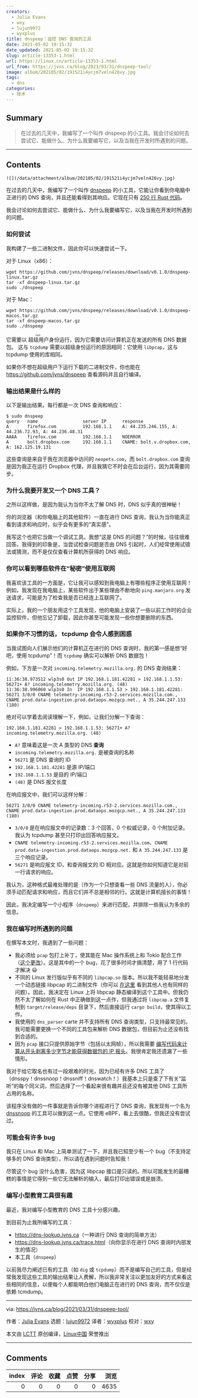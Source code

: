 ```yaml
---
creators:
  - Julia Evans
  - wxy
  - lujun9972
  - wyxplus
title: dnspeep：监控 DNS 查询的工具
date: 2021-05-02 19:15:32
date_updated: 2021-05-02 19:15:32
slug: article-13353-1.html
url: https://linux.cn/article-13353-1.html
url_from: https://jvns.ca/blog/2021/03/31/dnspeep-tool/
image: album/202105/02/191521i4ycjm7veln426vy.jpg
tags:
  - dns
categories:
  - 技术
---
```


## Summary

> 在过去的几天中，我编写了一个叫作 dnspeep 的小工具。我会讨论如何去尝试它、能做什么、为什么我要编写它，以及当我在开发时所遇到的问题。

***

<!-- more -->

## Contents

`![](/data/attachment/album/202105/02/191521i4ycjm7veln426vy.jpg)`

在过去的几天中，我编写了一个叫作 [dnspeep](https://github.com/jvns/dnspeep) 的小工具，它能让你看到你电脑中正进行的 DNS 查询，并且还能看得到其响应。它现在只有 [250 行 Rust 代码](https://github.com/jvns/dnspeep/blob/f5780dc822df5151f83703f05c767dad830bd3b2/src/main.rs)。

我会讨论如何去尝试它、能做什么、为什么我要编写它，以及当我在开发时所遇到的问题。

### 如何尝试

我构建了一些二进制文件，因此你可以快速尝试一下。

对于 Linux（x86）：

```shell
wget https://github.com/jvns/dnspeep/releases/download/v0.1.0/dnspeep-linux.tar.gz
tar -xf dnspeep-linux.tar.gz
sudo ./dnspeep
```

对于 Mac：

```shell
wget https://github.com/jvns/dnspeep/releases/download/v0.1.0/dnspeep-macos.tar.gz
tar -xf dnspeep-macos.tar.gz
sudo ./dnspeep
```

它需要以<ruby> 超级用户 <rt>  root </rt></ruby>身份运行，因为它需要访问计算机正在发送的所有 DNS 数据包。 这与 `tcpdump` 需要以超级身份运行的原因相同：它使用 `libpcap`，这与 tcpdump 使用的库相同。

如果你不想在超级用户下运行下载的二进制文件，你也能在 <https://github.com/jvns/dnspeep> 查看源码并且自行编译。

### 输出结果是什么样的

以下是输出结果。每行都是一次 DNS 查询和响应：

```shell
$ sudo dnspeep
query   name                 server IP      response
A       firefox.com          192.168.1.1    A: 44.235.246.155, A: 44.236.72.93, A: 44.236.48.31
AAAA    firefox.com          192.168.1.1    NOERROR
A       bolt.dropbox.com     192.168.1.1    CNAME: bolt.v.dropbox.com, A: 162.125.19.131
```

这些查询是来自于我在浏览器中访问的 `neopets.com`，而 `bolt.dropbox.com` 查询是因为我正在运行 Dropbox 代理，并且我猜它不时会在后台运行，因为其需要同步。

### 为什么我要开发又一个 DNS 工具？

之所以这样做，是因为我认为当你不太了解 DNS 时，DNS 似乎真的很神秘！

你的浏览器（和你电脑上的其他软件）一直在进行 DNS 查询，我认为当你能真正看到请求和响应时，似乎会有更多的“真实感”。

我写这个也把它当做一个调试工具。我想“这是 DNS 的问题？”的时候，往往很难回答。我得到的印象是，当尝试检查问题是否由 DNS 引起时，人们经常使用试错法或猜测，而不是仅仅查看计算机所获得的 DNS 响应。

### 你可以看到哪些软件在“秘密”使用互联网

我喜欢该工具的一方面是，它让我可以感知到我电脑上有哪些程序正使用互联网！例如，我发现在我电脑上，某些软件出于某些理由不断地向 `ping.manjaro.org` 发送请求，可能是为了检查我是否已经连上互联网了。

实际上，我的一个朋友用这个工具发现，他的电脑上安装了一些以前工作时的企业监控软件，但他忘记了卸载，因此你甚至可能发现一些你想要删除的东西。

### 如果你不习惯的话， tcpdump 会令人感到困惑

当我试图向人们展示他们的计算机正在进行的 DNS 查询时，我的第一感是想“好吧，使用 tcpdump”！而 `tcpdump` 确实可以解析 DNS 数据包！

例如，下方是一次对 `incoming.telemetry.mozilla.org.` 的 DNS 查询结果：

```shell
11:36:38.973512 wlp3s0 Out IP 192.168.1.181.42281 > 192.168.1.1.53: 56271+ A? incoming.telemetry.mozilla.org. (48)
11:36:38.996060 wlp3s0 In  IP 192.168.1.1.53 > 192.168.1.181.42281: 56271 3/0/0 CNAME telemetry-incoming.r53-2.services.mozilla.com., CNAME prod.data-ingestion.prod.dataops.mozgcp.net., A 35.244.247.133 (180)
```

绝对可以学着去阅读理解一下，例如，让我们分解一下查询：

`192.168.1.181.42281 > 192.168.1.1.53: 56271+ A? incoming.telemetry.mozilla.org. (48)`

* `A?` 意味着这是一次 A 类型的 DNS **查询**
* `incoming.telemetry.mozilla.org.` 是被查询的名称
* `56271` 是 DNS 查询的 ID
* `192.168.1.181.42281` 是源 IP/端口
* `192.168.1.1.53` 是目的 IP/端口
* `(48)` 是 DNS 报文长度

在响应报文中，我们可以这样分解：

`56271 3/0/0 CNAME telemetry-incoming.r53-2.services.mozilla.com., CNAME prod.data-ingestion.prod.dataops.mozgcp.net., A 35.244.247.133 (180)`

* `3/0/0` 是在响应报文中的记录数：3 个回答，0 个权威记录，0 个附加记录。我认为 tcpdump 甚至只打印出回答响应报文。
* `CNAME telemetry-incoming.r53-2.services.mozilla.com`、`CNAME prod.data-ingestion.prod.dataops.mozgcp.net.` 和 `A 35.244.247.133` 是三个响应记录。
* `56271` 是响应报文 ID，和查询报文的 ID 相对应。这就是你如何知道它是对前一行请求的响应。

我认为，这种格式最难处理的是（作为一个只想查看一些 DNS 流量的人），你必须手动匹配请求和响应，而且它们并不总是相邻的行。这就是计算机擅长的事情！

因此，我决定编写一个小程序（`dnspeep`）来进行匹配，并排除一些我认为多余的信息。

### 我在编写时所遇到的问题

在撰写本文时，我遇到了一些问题：

* 我必须给 `pcap` 包打上补丁，使其能在 Mac 操作系统上和 Tokio 配合工作（[这个更改](https://github.com/ebfull/pcap/pull/168)）。这是其中的一个 bug，花了很多时间才搞清楚，用了 1 行代码才解决 :smiley:
* 不同的 Linux 发行版似乎有不同的 `libpcap.so` 版本。所以我不能轻易地分发一个动态链接 libpcap 的二进制文件（你可以 [在这里](https://github.com/google/gopacket/issues/734) 看到其他人也有同样的问题）。因此，我决定在 Linux 上将 libpcap 静态编译到这个工具中。但我仍然不太了解如何在 Rust 中正确做到这一点作，但我通过将 `libpcap.a` 文件复制到 `target/release/deps` 目录下，然后直接运行 `cargo build`，使其得以工作。
* 我使用的 `dns_parser` carte 并不支持所有 DNS 查询类型，只支持最常见的。我可能需要更换一个不同的工具包来解析 DNS 数据包，但目前为止还没有找到合适的。
* 因为 `pcap` 接口只提供原始字节（包括以太网帧），所以我需要 [编写代码来计算从开头剥离多少字节才能获得数据包的 IP 报头](https://github.com/jvns/dnspeep/blob/f5780dc822df5151f83703f05c767dad830bd3b2/src/main.rs#L136)。我很肯定我还遗漏了一些情形。

我对于给它取名也有过一段艰难的时光，因为已经有许多 DNS 工具了（dnsspy！dnssnoop！dnssniff！dnswatch！）我基本上只是查了下有关“监听”的每个同义词，然后选择了一个看起来很有趣并且还没有被其他 DNS 工具所占用的名称。

该程序没有做的一件事就是告诉你哪个进程进行了 DNS 查询，我发现有一个名为 [dnssnoop](https://github.com/lilydjwg/dnssnoop) 的工具可以做到这一点。它使用 eBPF，看上去很酷，但我还没有尝试过。

### 可能会有许多 bug

我只在 Linux 和 Mac 上简单测试了一下，并且我已知至少有一个 bug（不支持足够多的 DNS 查询类型），所以请在遇到问题时告知我！

尽管这个 bug 没什么危害，因为这 libpcap 接口是只读的。所以可能发生的最糟糕的事情是它得到一些它无法解析的输入，最后打印出错误或是崩溃。

### 编写小型教育工具很有趣

最近，我对编写小型教育的 DNS 工具十分感兴趣。

到目前为止我所编写的工具：

* <https://dns-lookup.jvns.ca>（一种进行 DNS 查询的简单方法）
* <https://dns-lookup.jvns.ca/trace.html>（向你显示在进行 DNS 查询时内部发生的情况）
* 本工具（`dnspeep`）

以前我尽力阐述已有的工具（如 `dig` 或 `tcpdump`）而不是编写自己的工具，但是经常我发现这些工具的输出结果让人费解，所以我非常关注以更加友好的方式来看这些相同的信息，以便每个人都能明白他们电脑正在进行的 DNS 查询，而不仅仅是依赖 tcmdump。

---

via: <https://jvns.ca/blog/2021/03/31/dnspeep-tool/>

作者：[Julia Evans](https://jvns.ca/) 选题：[lujun9972](https://github.com/lujun9972) 译者：[wyxplus](https://github.com/wyxplus) 校对：[wxy](https://github.com/wxy)

本文由 [LCTT](https://github.com/LCTT/TranslateProject) 原创编译，[Linux中国](https://linux.cn/) 荣誉推出

***

## Comments


|   index |   评论 |   收藏 |   点赞 |   分享 |   浏览 |
|--------:|-------:|-------:|-------:|-------:|-------:|
|       0 |      0 |      0 |      0 |      0 |   4635 |
